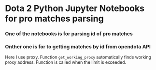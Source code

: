 # Dota 2 Python Jupyter Notebooks for pro matches parsing
### One of the notebooks is for parsing id of pro matches
### Onther one is for to getting matches by id from opendota API

Here I use proxy. Function `get_working_proxy` automatically finds working proxy address. Function is called when the limit is exceeded.
